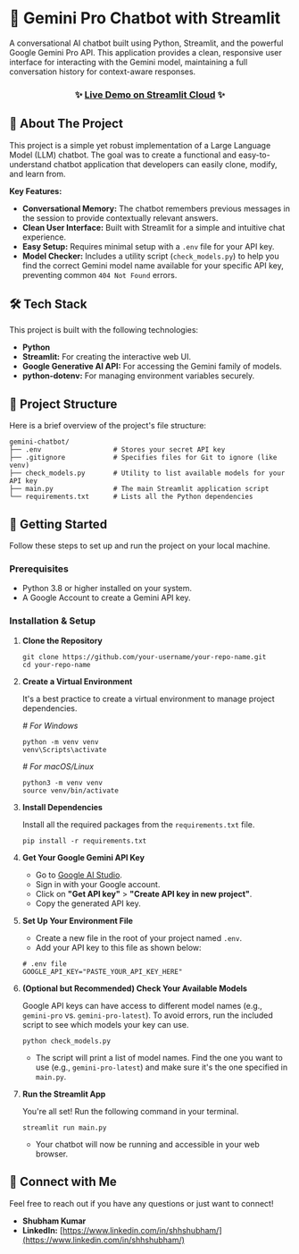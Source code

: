 # 🤖 Gemini Pro Chatbot with Streamlit

A conversational AI chatbot built using Python, Streamlit, and the powerful Google Gemini Pro API. This application provides a clean, responsive user interface for interacting with the Gemini model, maintaining a full conversation history for context-aware responses.

<h3 align="center">✨ <a href="https://my-gemini-pro-chatbot.streamlit.app/"><strong>Live Demo on Streamlit Cloud</strong></a> ✨</h3>

## 📖 About The Project

This project is a simple yet robust implementation of a Large Language Model (LLM) chatbot. The goal was to create a functional and easy-to-understand chatbot application that developers can easily clone, modify, and learn from.

**Key Features:**

- **Conversational Memory:** The chatbot remembers previous messages in the session to provide contextually relevant answers.
- **Clean User Interface:** Built with Streamlit for a simple and intuitive chat experience.
- **Easy Setup:** Requires minimal setup with a `.env` file for your API key.
- **Model Checker:** Includes a utility script (`check_models.py`) to help you find the correct Gemini model name available for your specific API key, preventing common `404 Not Found` errors.

## 🛠️ Tech Stack

This project is built with the following technologies:

- **Python**
- **Streamlit:** For creating the interactive web UI.
- **Google Generative AI API:** For accessing the Gemini family of models.
- **python-dotenv:** For managing environment variables securely.

## 📂 Project Structure

Here is a brief overview of the project's file structure:

```
gemini-chatbot/
├── .env                  # Stores your secret API key
├── .gitignore            # Specifies files for Git to ignore (like venv)
├── check_models.py       # Utility to list available models for your API key
├── main.py               # The main Streamlit application script
└── requirements.txt      # Lists all the Python dependencies
```

## 🚀 Getting Started

Follow these steps to set up and run the project on your local machine.

### Prerequisites

- Python 3.8 or higher installed on your system.
- A Google Account to create a Gemini API key.

### Installation & Setup

1. **Clone the Repository**
   ```
   git clone https://github.com/your-username/your-repo-name.git
   cd your-repo-name
   ```

2. **Create a Virtual Environment**
   
   It's a best practice to create a virtual environment to manage project dependencies.
   
   _# For Windows_
   ```
   python -m venv venv
   venv\Scripts\activate
   ```
   
   _# For macOS/Linux_
   ```
   python3 -m venv venv
   source venv/bin/activate
   ```

3. **Install Dependencies**
   
   Install all the required packages from the `requirements.txt` file.
   ```
   pip install -r requirements.txt
   ```

4. **Get Your Google Gemini API Key**
   
   - Go to [Google AI Studio](https://aistudio.google.com/).
   - Sign in with your Google account.
   - Click on **"Get API key"** > **"Create API key in new project"**.
   - Copy the generated API key.

5. **Set Up Your Environment File**
   
   - Create a new file in the root of your project named `.env`.
   - Add your API key to this file as shown below:
   
   ```
   # .env file
   GOOGLE_API_KEY="PASTE_YOUR_API_KEY_HERE"
   ```

6. **(Optional but Recommended) Check Your Available Models**
   
   Google API keys can have access to different model names (e.g., `gemini-pro` vs. `gemini-pro-latest`). To avoid errors, run the included script to see which models your key can use.
   ```
   python check_models.py
   ```
   
   - The script will print a list of model names. Find the one you want to use (e.g., `gemini-pro-latest`) and make sure it's the one specified in `main.py`.

7. **Run the Streamlit App**
   
   You're all set! Run the following command in your terminal.
   ```
   streamlit run main.py
   ```
   
   - Your chatbot will now be running and accessible in your web browser.

## 🔗 Connect with Me

Feel free to reach out if you have any questions or just want to connect!

- **Shubham Kumar**
- **LinkedIn:** [https://www.linkedin.com/in/shhshubham/](https://www.linkedin.com/in/shhshubham/)
